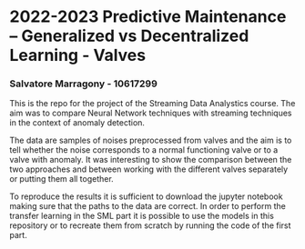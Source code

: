 # 2022-2023 Predictive Maintenance – Generalized vs Decentralized Learning - Valves
### Salvatore Marragony - 10617299

This is the repo for the project of the Streaming Data Analystics course. The aim was to compare Neural Network techniques with streaming techniques in the context of anomaly detection.

The data are samples of noises preprocessed from valves and the aim is to tell whether the noise corresponds to a normal functioning valve or to a valve with anomaly. It was interesting to show the comparison between the two approaches and between working with the different valves separately or putting them all together.

To reproduce the results it is sufficient to download the jupyter notebook making sure that the paths to the data are correct. In order to perform the transfer learning in the SML part it is possible to use the models in this repository or to recreate them from scratch by running the code of the first part.
